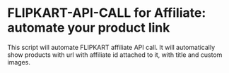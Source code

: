 # FLIPKART-API-CALL for Affiliate: automate your product link
This script will automate FLIPKART affiliate API call. It will automatically show products with url with affiliate id attached to it, with title and custom images.

